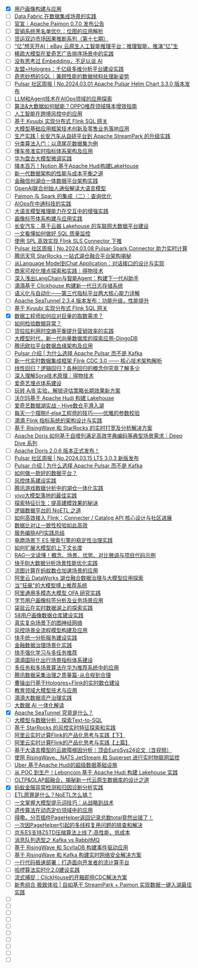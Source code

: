 - [x] [用户画像构建与应用](https://smartsi.blog.csdn.net/article/details/136420521)
- [ ] [Data Fabric 在数据集成场景的实践](https://mp.weixin.qq.com/s/OE2KvvbSz2faSiqxqgC5Eg)
- [ ] [官宣｜Apache Paimon 0.7.0 发布公告](https://mp.weixin.qq.com/s/wyfQZmV6XoxBWPD3bR9O0w)
- [ ] [营销系统黑名单优化：位图的应用解析](https://mp.weixin.qq.com/s/BXSJwIuTyamNLHv_5Fm6hA)
- [ ] [货运双边市场因果推断系列（第十七期）](https://mp.weixin.qq.com/s/QsZTFVUc-kJU5iX9ndXJaw)
- [ ] [“亿”想天开AI｜eBay 云原生人工智能推理平台：推理智能，推演“亿”生](https://mp.weixin.qq.com/s/jiAfQhcCAHgLeLoYl61J5A)
- [ ] [稀疏大模型在爱奇艺广告排序场景中的实践](https://mp.weixin.qq.com/s/zyStqt3IYyhb_IXbMl8Dzg)
- [ ] [没有思考过 Embedding，不足以谈 AI](https://mp.weixin.qq.com/s/7kPxUj2TN2pF9sV06Pd13Q)
- [ ] [友盟+Hologres：千亿级多维分析平台建设实践](https://mp.weixin.qq.com/s/XQOzZx1xVfrIUsf0hlye5w)
- [ ] [奇思妙想的SQL｜兼顾性能的数据倾斜处理新姿势](https://mp.weixin.qq.com/s/TqtCtxUbunf8z5XO1OXKUg)
- [ ] [Pulsar 社区周报 | No.2024.03.01 Apache Pulsar Helm Chart 3.3.0 版本发布](https://mp.weixin.qq.com/s/ZI90pi_sjKq78s0mGGInNw)
- [ ] [LLM和Agent技术在AIOps领域的应用探索](https://mp.weixin.qq.com/s/FzXmKb9kWj8n9bLB95rjTA)
- [ ] [算法&大数据如何赋能？​OPPO推荐领域降本增效指南](https://mp.weixin.qq.com/s/XL0zmGngZ7pGd0kgrSLGzA)
- [ ] [人工智能在跨境风控中的应用](https://mp.weixin.qq.com/s/vRzzfm7g41yH0d2ko3jcPg)
- [ ] [基于 Kyuubi 实现分布式 Flink SQL 网关](https://mp.weixin.qq.com/s/-AwXJz9CqEeX7cRdGGdyIg)
- [ ] [大模型基础应用框架技术创新及零售业务落地应用](https://mp.weixin.qq.com/s/vsu14EMOE4k8_NOmym9VEQ)
- [ ] [生产实践 | 长安汽车从自研平台到 Apache StreamPark 的升级实践](https://mp.weixin.qq.com/s/5VvSP2IyLLofzSRnQzUqPA)
- [ ] [分类算法入门：以鸢尾花数据集为例](https://mp.weixin.qq.com/s/W5W582CqxvRhF3wnKwIdiQ)
- [ ] [懂车帝准实时指标体系架构及应用](https://mp.weixin.qq.com/s/TmrvEjQpojyYD6kaU7dP3A)
- [ ] [华为盘古大模型微调实践](https://mp.weixin.qq.com/s/Za7T8IRQtPR9wwVJkToOgA)
- [ ] [降本百万！Notion 基于Apache Hudi构建LakeHouse](https://mp.weixin.qq.com/s/nnirjtRzaLRF9smRRXPOXw)
- [ ] [新一代数据架构的性能与成本平衡之道](https://mp.weixin.qq.com/s/iB55WaM1EqY1aVrMaz-qwQ)
- [ ] [金融信创湖仓一体数据平台架构实践](https://mp.weixin.qq.com/s/2hBH-Wzeticynhx_sKc0dw)
- [ ] [OpenAI联合创始人通俗解读大语言模型](https://mp.weixin.qq.com/s/VUxmkXlJxiYCu9YB1A_WLw)
- [ ] [Paimon 与 Spark 的集成（二）：查询优化](https://mp.weixin.qq.com/s/BqykxP8_vF23S9QkBmPKUw)
- [ ] [AIOps在中通科技的实践](https://mp.weixin.qq.com/s/J45Wi0F0Av24NR1sWx4DgQ)
- [ ] [大语言模型推理能力在交互中的增强实践](https://mp.weixin.qq.com/s/CvughduIPKRhpQjELs96uw)
- [ ] [画像标签体系构建与应用实践](https://mp.weixin.qq.com/s/FyABTl5aJXeZgvRzpg0cDA)
- [ ] [长安汽车：基于云器 Lakehouse 的车联网大数据平台建设](https://mp.weixin.qq.com/s/HWVISPgykLO-52j5jfCkpQ)
- [ ] [一文看懂如何做好 SQL 质量监控](https://mp.weixin.qq.com/s/18MC8xtasvuF6cI-ObA1aQ)
- [ ] [使用 SPL 高效实现 Flink SLS Connector 下推](https://mp.weixin.qq.com/s/8X4Ap6pys7y9Ms26RQ8Mxg)
- [ ] [Pulsar 社区周报 | No.2024.03.08 Pulsar-Spark Connector 助力实时计算](https://mp.weixin.qq.com/s/0vOlpTDuHW2y5SYdEaX7ZA)
- [ ] [腾讯天穹 StarRocks 一站式湖仓融合平台架构揭秘](https://mp.weixin.qq.com/s/Panwx4GqZQlX6swVzksnmg)
- [ ] [从Language Model到Chat Application：对话接口的设计与实现](https://mp.weixin.qq.com/s/DfMJVZnqFpsubKJ60H8s7g)
- [ ] [商家可视化埋点探索和实践｜得物技术](https://mp.weixin.qq.com/s/vnMkrXm7XbnuXi1_X7s2sw)
- [ ] [深入浅出LangChain与智能Agent：构建下一代AI助手](https://mp.weixin.qq.com/s/Gi6pzD7wAMyzlCBSSWkVLA)
- [ ] [滴滴基于 Clickhouse 构建新一代日志存储系统](https://mp.weixin.qq.com/s/7zUYmQ2jjPNTjTKqnPcRcg)
- [ ] [语义化与自动化——第三代指标平台两大核心能力详解](https://mp.weixin.qq.com/s/8HLxto7pfxoXpchRKTYqHw)
- [ ] [Apache SeaTunnel 2.3.4 版本发布：功能升级，性能提升](https://mp.weixin.qq.com/s/c9ARkPoxCsWu1rlrOeMHzw)
- [ ] [基于 Kyuubi 实现分布式 Flink SQL 网关](https://mp.weixin.qq.com/s/-AwXJz9CqEeX7cRdGGdyIg)
- [x] [数据工程师如何应对巨量的取数需求？](https://smartsi.blog.csdn.net/article/details/136668635)
- [ ] [如何检验数据异常？](https://mp.weixin.qq.com/s/vXpUNqnB0wg0q03fIST2eg)
- [ ] [货拉拉利用时空熵平衡提升营销效率的实践](https://mp.weixin.qq.com/s/-o1aEyQUWvzrUTkOiL1ERg)
- [ ] [大模型时代，新一代向量数据库的探索应用-DingoDB](https://mp.weixin.qq.com/s/y_6KejD1bExxnxm2bYAE6w)
- [ ] [腾讯欧拉平台数据血缘架构及应用](https://mp.weixin.qq.com/s/1MwRuJ3NtKTRs7b5DXZEXw)
- [ ] [Pulsar 介绍 | 为什么选择 Apache Pulsar 而不是 Kafka](https://mp.weixin.qq.com/s/nJSRxSyJ8EO-l-x-IKEjQA)
- [ ] [新一代实时数据集成框架 Flink CDC 3.0 —— 核心技术架构解析](https://mp.weixin.qq.com/s/Pds_C7B9_1kguAZxzD5HKg)
- [ ] [线性回归？逻辑回归？各种回归的概念你究竟了解多少](https://mp.weixin.qq.com/s/1N0y38vtraUzMnrGo2v1CQ)
- [ ] [深入理解Sora技术原理｜得物技术](https://mp.weixin.qq.com/s/e1DqTa1Tgyi4OWpgwrj48Q)
- [ ] [爱奇艺埋点体系建设](https://mp.weixin.qq.com/s/gkyCfqthuSvDb07nrstW8w)
- [ ] [玩转 A/B 实验，解锁评估策略长期效果新方案](https://mp.weixin.qq.com/s/aqNxGul_G9Doow-yDq0jtw)
- [ ] [沃尔玛基于 Apache Hudi 构建 Lakehouse](https://mp.weixin.qq.com/s/DUe3CGck-xfHyzzpQ9VcnA)
- [ ] [爱奇艺数据湖实战 - Hive数仓平滑入湖](https://mp.weixin.qq.com/s/JwurBMie9Q-Xz4gV_8S-bA)
- [ ] [每天一个摆脱if-else工程师的技巧——优雅的参数校验](https://mp.weixin.qq.com/s/4CrFSXTeIQboGKks2Chvfw)
- [ ] [滴滴 Flink 指标系统的架构设计与实践](https://mp.weixin.qq.com/s/m9B4Q7MGAn1g0h0lFwstlA)
- [ ] [基于 RisingWave 和 StarRocks 的实时打宽及分析解决方案](https://mp.weixin.qq.com/s/l_8hmrGLi6qG1qQsZ3DPZA)
- [ ] [Apache Doris 如何基于自增列满足高效字典编码等典型场景需求｜Deep Dive 系列](https://mp.weixin.qq.com/s/ylT9n9BZmpNM8AWtacNq1w)
- [ ] [Apache Doris 2.0.6 版本正式发布！](https://mp.weixin.qq.com/s/iAdxHjA5KLOOZpjk0_lRlA)
- [ ] [Pulsar 社区周报 | No.2024.03.15 LTS 3.0.3 新版发布](https://mp.weixin.qq.com/s/2f0E3tCU_8iF_0QljqJmXQ)
- [ ] [Pulsar 介绍 | 为什么选择 Apache Pulsar 而不是 Kafka](https://mp.weixin.qq.com/s/nJSRxSyJ8EO-l-x-IKEjQA)
- [ ] [如何做一款好的数据平台？](https://mp.weixin.qq.com/s/_9kOOKHlOSnrDySRY7fpkQ)
- [ ] [风控体系建设实践](https://mp.weixin.qq.com/s/G6wZ35HCXuBtE6DcuNtmkw)
- [ ] [腾讯游戏数据分析中的湖仓一体化实践](https://mp.weixin.qq.com/s/xTRlwb329xFr86r8HUghpg)
- [ ] [vivo大模型落地的最佳实践](https://mp.weixin.qq.com/s/sF-i10LkmKMa9iriqbWayA)
- [ ] [探索特征衍生：提高建模效果的秘诀](https://mp.weixin.qq.com/s/v-gbiGlDQIZ2_vHk0Q-9Og)
- [ ] [逻辑数据平台的 NoETL 之道](https://mp.weixin.qq.com/s/_G74MQgVY3TqCm6uY0qRiw)
- [ ] [如何高效接入 Flink：Connecter / Catalog API 核心设计与社区进展](https://mp.weixin.qq.com/s/CAxAgVDzHZ6vZ3BSvi9mlA)
- [ ] [数据比对让一致性校验如此高效](https://mp.weixin.qq.com/s/DaQLylydYEN_u8itpLyufg)
- [ ] [服务编排API实践总结](https://mp.weixin.qq.com/s/5-sWZKcBG7ELe9P58mWZBg)
- [ ] [电商场景下 ES 搜索引擎的稳定性治理实践](https://mp.weixin.qq.com/s/fAgAgWWYJbbfcGGx1BpLsw)
- [ ] [如何扩展大模型的上下文长度](https://mp.weixin.qq.com/s/Wuk9gSE9rVxCBeI5l8k41w)
- [ ] [RAG一文读懂！概念、场景、优势、对比微调与项目代码示例](https://mp.weixin.qq.com/s/8wnetem6VG0HJn99YVgbDg)
- [ ] [快手BI大数据分析场景性能优化实践](https://mp.weixin.qq.com/s/4eiKfDdo21zMcNWWR-Q26A)
- [ ] [流图计算在蚂蚁数仓加速场景的应用](https://mp.weixin.qq.com/s/pWuN6jsI7nIhrG3CMxupzw)
- [ ] [阿里云 DataWorks 湖仓融合数据治理与大模型应用探索](https://mp.weixin.qq.com/s/4oOIu9SpElwDg_W-6fX6ug)
- [ ] [当"狂飙"的大模型撞上推荐系统](https://mp.weixin.qq.com/s/rBGq7rDMK5Vxad5qUmK3nw)
- [ ] [阿里通用多模态大模型 OFA 研究实践](https://mp.weixin.qq.com/s/clAFdhNah8JOU1hD49d7kw)
- [ ] [字节用户画像标签分析及业务场景应用](https://mp.weixin.qq.com/s/b2WOZYeElIL6J0ZQI3eYtA)
- [ ] [袋鼠云在实时数据湖上的探索实践](https://mp.weixin.qq.com/s/tWXQNQmp0dGqcVz_0xOBaA)
- [ ] [58用户画像数据仓库建设实践](https://mp.weixin.qq.com/s/0WJebDIGA38fIYSjsyE1fQ)
- [ ] [真实复杂场景下的图神经网络](https://mp.weixin.qq.com/s/UAX8R6EmVDifHh82OZyWeQ)
- [ ] [风控场景全流程模型构建及应用](https://mp.weixin.qq.com/s/l5YTKBo7hb5p69gIL0txXw)
- [ ] [快手统一分析服务建设实践](https://mp.weixin.qq.com/s/4BL7AeZqfZkuzya4bOmmMQ)
- [ ] [金融数据治理场景化实践](https://mp.weixin.qq.com/s/bTV8KfDX4O_lbm0r86m6XA)
- [ ] [快手强化学习与多任务推荐](https://mp.weixin.qq.com/s/QWnpM_n0RcP8nXlwXkuTlg)
- [ ] [滴滴国际化出行场景指标体系建设](https://mp.weixin.qq.com/s/MtGCBSZo7D8TmZcPMgoupA)
- [ ] [多任务和多场景算法在华为推荐系统中的应用](https://mp.weixin.qq.com/s/rCUUxraACqz4zFgJYjjALQ)
- [ ] [腾讯数据采集治理之质量篇-从合规到合理](https://mp.weixin.qq.com/s/qEQxKEVH6JuDPUSIcYoQkA)
- [ ] [曹操出行基于Hologres+Flink的实时数仓建设](https://mp.weixin.qq.com/s/xUBC2kqN9rLu6L7X_wQcPg)
- [ ] [教育领域大模型技术与应用](https://mp.weixin.qq.com/s/eAPsDfWCs9sKoSIU1DK8Pg)
- [ ] [滴滴大数据资产治理实践](https://mp.weixin.qq.com/s/Z4sXSou_kwQOMgYCepnVRA)
- [ ] [大数据 AI 一体化解读](https://mp.weixin.qq.com/s/MvNu2SNQtVZbNh6TApCK7A)
- [x] [Apache SeaTunnel 究竟是什么？](https://smartsi.blog.csdn.net/article/details/140090804)
- [ ] [大模型与数据分析：探索Text-to-SQL](https://mp.weixin.qq.com/s/HLDS3FEHZwoMn--x8mSGCg)
- [ ] [基于 StarRocks 的风控实时特征探索和实践](https://mp.weixin.qq.com/s/eGnmM-f2BwVelKts9iDBew)
- [ ] [阿里云实时计算Flink的产品化思考与实践【下】](https://mp.weixin.qq.com/s/BEa20DMbAfJb8SFTHv37cg)
- [ ] [阿里云实时计算Flink的产品化思考与实践【上篇】](https://mp.weixin.qq.com/s/eWFcbkYL3u427Sgec5ayfg)
- [ ] [基于大语言模型的云故障根因分析｜顶会EuroSys24论文（含视频）](https://mp.weixin.qq.com/s/4GXjG2G6TUFGmbl61f4Saw)
- [ ] [使用 RisingWave、NATS JetStream 和 Superset 进行实时物联网监控](https://mp.weixin.qq.com/s/q2pa-77LLoAQisqM4AsKmA)
- [ ] [Uber 基于Apache Hudi的超级数据基础设施](https://mp.weixin.qq.com/s/UVedOL-BnodriUTKKZnCnQ)
- [ ] [从 POC 到生产！Leboncoin 基于 Apache Hudi 构建 Lakehouse 实践](https://mp.weixin.qq.com/s/--Kak5HimuZiWzu65u5g6A)
- [ ] [OLTP&OLAP超融合，揭秘新一代云原生数据库的设计之道](https://mp.weixin.qq.com/s/T_5OjqmBVTKQbuxJjXIYrA)
- [x] [蚂蚁金服异常检测和归因诊断分析实践](https://smartsi.blog.csdn.net/article/details/137806335)
- [ ] [ETL原罪是什么？NoETL怎么搞？](https://mp.weixin.qq.com/s/jBvtI_J82o3lqpLnqpCcKA)
- [ ] [一文掌握大模型提示词技巧：从战略到战术](https://mp.weixin.qq.com/s/xlSl1vDSBJnLBQto4_gltQ)
- [ ] [遗传算法在动态定价领域中的应用](https://mp.weixin.qq.com/s/0rfUQeLc-h13zaMmG3RALg)
- [ ] [得嘞，分页插件PageHelper返回记录总数total竟然出错了！](https://mp.weixin.qq.com/s/5uzlWmWFvNAaG81clhMiHA)
- [ ] [一次因PageHelper引起的多线程复用问题的排查和解决](https://mp.weixin.qq.com/s/Zlq7zp1Gl1Gbb3ehaZgJUA)
- [ ] [京东ES支持ZSTD压缩算法上线了:高性能，低成本](https://mp.weixin.qq.com/s/SXqPokampZ6PocJTKjM6-A)
- [ ] [消息队列选型之 Kafka vs RabbitMQ](https://mp.weixin.qq.com/s/MHglBeODcXpmw6-_-XutZQ)
- [ ] [基于 RisingWave 和 ScyllaDB 构建事件驱动应用](https://mp.weixin.qq.com/s/kQXk7lru5Qz85Itb4BmxVw)
- [ ] [基于 RisingWave 和 Kafka 构建实时网络安全解决方案](https://mp.weixin.qq.com/s/OO6nKv4huCXjdq7iJZZLOg)
- [ ] [一行代码极速部署：打造面向开发者的流计算平台](https://mp.weixin.qq.com/s/_ImGCLZtsRkPUX5BnIvgwA)
- [ ] [哈啰算法实时化2.0建设实践](https://mp.weixin.qq.com/s/jv5m063uAJN4CRgdgMloig)
- [ ] [流式捕捉：ClickHouse的开箱即用CDC解决方案](https://mp.weixin.qq.com/s/Tpi-LMUcHlOS6rZ5qWuAaw)
- [ ] [新秀组合 极致体验 | 自如基于 StreamPark + Paimon 实现数据一键入湖最佳实践](https://mp.weixin.qq.com/s/3XrwU6Uyh6RhHUOMS8Q-KQ)
- [ ] []()
- [ ] []()
- [ ] []()
- [ ] []()
- [ ] []()
- [ ] []()
- [ ] []()
- [ ] []()
- [ ] []()
- [ ] []()
